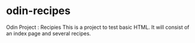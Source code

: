 # odin-recipes
Odin Project : Recipies
This is a project to test basic HTML. It will consist of an index page and several recipes.